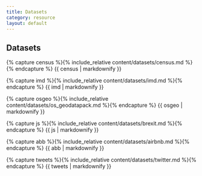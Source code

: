 ```yaml
---
title: Datasets
category: resource
layout: default
---
```


## Datasets

{% capture census %}{% include_relative content/datasets/census.md %}{% endcapture %}
{{ census | markdownify }}

{% capture imd %}{% include_relative content/datasets/imd.md %}{% endcapture %}
{{ imd | markdownify }}

{% capture osgeo %}{% include_relative content/datasets/os_geodatapack.md %}{% endcapture %}
{{ osgeo | markdownify }}

{% capture js %}{% include_relative content/datasets/brexit.md %}{% endcapture %}
{{ js | markdownify }}

{% capture abb %}{% include_relative content/datasets/airbnb.md %}{% endcapture %}
{{ abb | markdownify }}

{% capture tweets %}{% include_relative content/datasets/twitter.md %}{% endcapture %}
{{ tweets | markdownify }}


